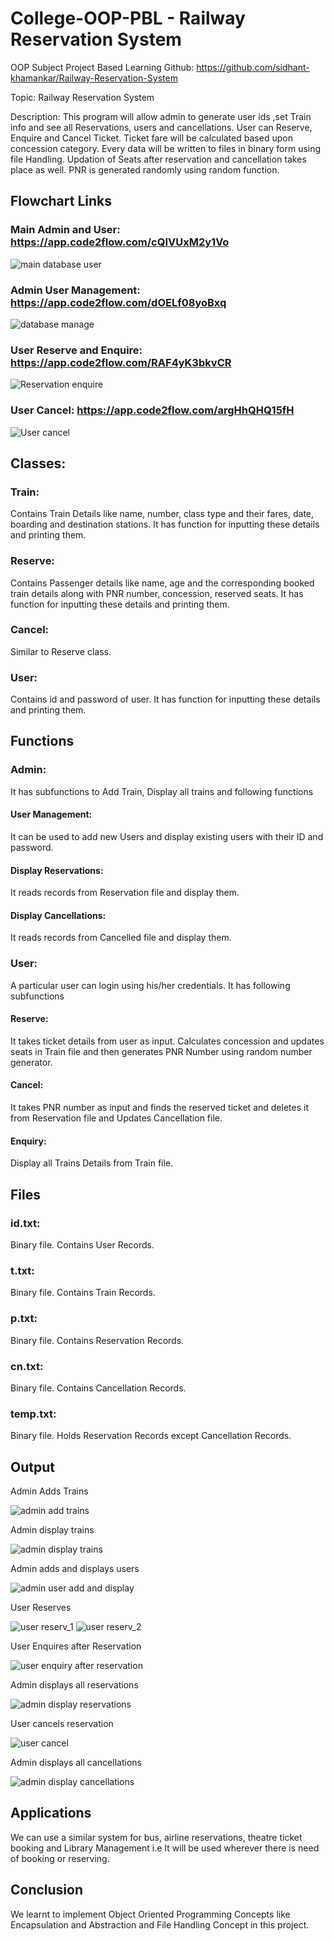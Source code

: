# College-OOP-PBL - Railway Reservation System

OOP Subject Project Based Learning 
Github: https://github.com/sidhant-khamankar/Railway-Reservation-System

Topic: Railway Reservation System

Description: This program will allow admin to generate user ids ,set Train info and see all Reservations, users and cancellations. User can Reserve, Enquire and Cancel Ticket. Ticket fare will be calculated based upon concession category. Every data will be written to files in binary form using file Handling. Updation of Seats after reservation and cancellation takes place as well. PNR is generated randomly using random function.

## Flowchart Links

### Main Admin and User: https://app.code2flow.com/cQIVUxM2y1Vo
![main database user](https://user-images.githubusercontent.com/63101268/98447719-1b59cb00-214d-11eb-859a-354affed0585.png)

### Admin User Management: https://app.code2flow.com/dOELf08yoBxq
![database  manage](https://user-images.githubusercontent.com/63101268/98447717-19900780-214d-11eb-9eae-df4fe76b7b18.png)

### User Reserve and Enquire: https://app.code2flow.com/RAF4yK3bkvCR
![Reservation enquire](https://user-images.githubusercontent.com/63101268/98447720-1c8af800-214d-11eb-8f1c-9de2217ecc5e.png)

### User Cancel: https://app.code2flow.com/argHhQHQ15fH
![User cancel](https://user-images.githubusercontent.com/63101268/98447721-1d238e80-214d-11eb-8c2f-3b0515efb720.png)

## Classes:

### Train: 

Contains Train Details like name, number, class type and their fares, date, boarding and destination stations. It has function for inputting these details and printing them.

### Reserve: 

Contains Passenger details like name, age and the corresponding booked train details along with PNR number, concession, reserved seats. It has function for inputting these details and printing them.

### Cancel: 

Similar to Reserve class.

### User:
Contains id and password of user. It has function for inputting these details and printing them.

## Functions

### Admin:

It has subfunctions to Add Train, Display all trains and following functions

#### User Management: 

It can be used to add new Users and display existing users with their ID and password.

#### Display Reservations:

It reads records from Reservation file and display them.

#### Display Cancellations:

It reads records from Cancelled file and display them.

### User: 

A particular user can login using his/her credentials. It has following subfunctions

#### Reserve:

It takes ticket details from user as input. Calculates concession and updates seats in Train file and then generates PNR Number using random number generator.

#### Cancel:

It takes PNR number as input and finds the reserved ticket and deletes it from Reservation file and Updates Cancellation file.

#### Enquiry:

Display all Trains Details from Train file.

## Files

### id.txt: 
Binary file. Contains User Records.

### t.txt:
Binary file. Contains Train Records.

### p.txt:
Binary file. Contains Reservation Records.

### cn.txt:
Binary file. Contains Cancellation Records.

### temp.txt:
Binary file. Holds Reservation Records except Cancellation Records.

## Output

Admin Adds Trains

![admin add trains](https://user-images.githubusercontent.com/63101268/99869289-cbb8dc00-2bef-11eb-9715-c09c270a3577.jpg)

Admin display trains

![admin display trains](https://user-images.githubusercontent.com/63101268/99869296-cf4c6300-2bef-11eb-92bf-c4073e1c58ed.jpg)

Admin adds and displays users

![admin user add and display](https://user-images.githubusercontent.com/63101268/99869297-cfe4f980-2bef-11eb-8e30-4a3fc541b072.jpg)

User Reserves

![user reserv_1](https://user-images.githubusercontent.com/63101268/99869301-d1aebd00-2bef-11eb-97c1-9e396ac74d0a.jpg)
![user reserv_2](https://user-images.githubusercontent.com/63101268/99869302-d2475380-2bef-11eb-81ac-091fc6618de4.jpg)

User Enquires after Reservation

![user enquiry after reservation](https://user-images.githubusercontent.com/63101268/99869299-d1162680-2bef-11eb-989c-194a80dec75e.jpg)

Admin displays all reservations

![admin display reservations](https://user-images.githubusercontent.com/63101268/99869295-ceb3cc80-2bef-11eb-950f-fd3448fc85fc.jpg)

User cancels reservation

![user cancel](https://user-images.githubusercontent.com/63101268/99869298-d07d9000-2bef-11eb-8a90-5c15e71f225c.jpg)

Admin displays all cancellations

![admin display cancellations](https://user-images.githubusercontent.com/63101268/99869291-cd829f80-2bef-11eb-90de-ca1d2fb4e60e.jpg)


## Applications
We can use a similar system for bus, airline reservations, theatre ticket booking and Library Management i.e It will be used wherever there is need of booking or reserving. 

## Conclusion
We learnt to implement Object Oriented Programming Concepts like Encapsulation and Abstraction and File Handling Concept in this project.
